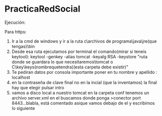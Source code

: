 # PracticaRedSocial

Ejecución:




Para https:
1. Ir a la cmd de windows y ir a la ruta  c\archivos de programa\java\jre(que tengas)\bin
2. Desde esa ruta ejecutamos por terminal el comando(mirar si teneis keytool):
	keytool -genkey -alias tomcat -keyalg RSA -keystore "ruta donde se guardara lo que necesitaremos\tomcat o C\key\keys(nombrequetendra)(esta carpeta debe existir)"
3. Te pediran datos por consola importante poner en tu nombre y apellido : localhost
4. en la contraseña de clave final no en la incial (que la inventamos) la final hay que elegir pulsar intro
5. vamos a disco local a nuestro tomcat en la carpeta conf tenemos un archivo server.xml en el buscamos donde ponga >conector port 8443...blabla, está comentado asique vamos debajo de el y escribimos lo siguiente

<Connector protocol="org.apache.coyote.http11.Http11Procotol"
 port="8443" SSLEnabled="true" maxThreads="200"
sheme="https" secure="true" 
keystoreFile="ruta de donde esta el key"
keystorePass="la pass que pusimos en cmd" clientAuth="false"
sslProtocol="TLS" />

